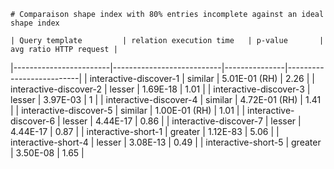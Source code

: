 
    # Comparaison shape index with 80% entries incomplete against an ideal shape index
    
    | Query template         | relation execution time   | p-value       |   avg ratio HTTP request |
|------------------------|---------------------------|---------------|--------------------------|
| interactive-discover-1 | similar                   | 5.01E-01 (RH) |                     2.26 |
| interactive-discover-2 | lesser                    | 1.69E-18      |                     1.01 |
| interactive-discover-3 | lesser                    | 3.97E-03      |                     1    |
| interactive-discover-4 | similar                   | 4.72E-01 (RH) |                     1.41 |
| interactive-discover-5 | similar                   | 1.00E-01 (RH) |                     1.01 |
| interactive-discover-6 | lesser                    | 4.44E-17      |                     0.86 |
| interactive-discover-7 | lesser                    | 4.44E-17      |                     0.87 |
| interactive-short-1    | greater                   | 1.12E-83      |                     5.06 |
| interactive-short-4    | lesser                    | 3.08E-13      |                     0.49 |
| interactive-short-5    | greater                   | 3.50E-08      |                     1.65 |
    